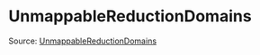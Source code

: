 # UnmappableReductionDomains

Source: [UnmappableReductionDomains](../../csrc/logical_domain_map.h#L225)
